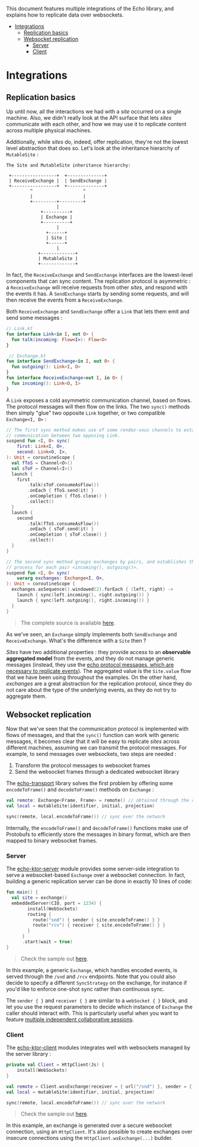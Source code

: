 This document features multiple integrations of the Echo library, and explains how to replicate data over websockets.

<!--- TOC --->
- [Integrations](#integrations)
  - [Replication basics](#replication-basics)
  - [Websocket replication](#websocket-replication)
    - [Server](#server)
    - [Client](#client)
<!--- END --->

# Integrations

## Replication basics

Up until now, all the interactions we had with a _site_ occurred on a single machine. Also, we didn't really look at the API surface that lets _sites_ communicate with each other, and how we may use it to replicate content across multiple physical machines.

Additionally, while _sites_ do, indeed, offer replication, they're not the lowest level abstraction that does so. Let's look at the inheritance hierarchy of `MutableSite` :

```text
The Site and MutableSite inheritance hierarchy:

 +-----------------+  +--------------+    	               
 | ReceiveExchange |  | SendExchange |                    
 +-----------------+  +--------------+                    
         ^                   ^                            
         |                   |                            
         +---------+---------+                            
                   |                         
             +----------+                                
             | Exchange |                                
             +----------+                                
                   |                                          
               +------+                                  
               | Site |                                  
               +------+                                  
                   |                                     
            +-------------+                               
            | MutableSite |                               
            +-------------+       
```

In fact, the `ReceiveExchange` and `SendExchange` interfaces are the lowest-level components that can sync content. The replication protocol is asymmetric : a `ReceiveExchange` will receive requests from other _sites_, and respond with the events it has. A `SendExchange` starts by sending some requests, and will then receive the events from a `ReceiveExchange`.

Both `ReceiveExchange` and `SendExchange` offer a `Link` that lets them emit and send some messages :

```kotlin
// Link.kt
fun interface Link<in I, out O> {
  fun talk(incoming: Flow<I>): Flow<O>
}

 // Exchange.kt
fun interface SendExchange<in I, out O> {
  fun outgoing(): Link<I, O>
}
fun interface ReceiveExchange<out I, in O> {
  fun incoming(): Link<O, I>
}
```

A `Link` exposes a cold asymmetric communication channel, based on flows. The protocol messages will then flow on the links. The two `sync()` methods then simply "glue" two opposite `Link` together, or two compatible `Exchange<I, O>` :

```kotlin
// The first sync method makes use of some rendez-vous channels to establish
// communication between two opposing Link.
suspend fun <I, O> sync(
    first: Link<I, O>,
    second: Link<O, I>,
): Unit = coroutineScope {
  val fToS = Channel<O>()
  val sToF = Channel<I>()
  launch {
    first
        .talk(sToF.consumeAsFlow())
        .onEach { fToS.send(it) }
        .onCompletion { fToS.close() }
        .collect()
  }
  launch {
    second
        .talk(fToS.consumeAsFlow())
        .onEach { sToF.send(it) }
        .onCompletion { sToF.close() }
        .collect()
  }
}

// The second sync method groups exchanges by pairs, and establishes the sync
// process for each pair <incoming(), outgoing()>.
suspend fun <I, O> sync(
    vararg exchanges: Exchange<I, O>,
): Unit = coroutineScope {
  exchanges.asSequence().windowed(2).forEach { (left, right) ->
    launch { sync(left.incoming(), right.outgoing()) }
    launch { sync(left.outgoing(), right.incoming()) }
  }
}
```

> The complete source is available [here](https://github.com/markdown-party/mono/tree/main/echo/src/commonMain/kotlin/io/github/alexandrepiveteau/echo/Sync.kt).

As we've seen, an `Exchange` simply implements both `SendExchange` and `ReceiveExchange`. What's the difference with a `Site` then ?

_Sites_ have two additional properties : they provide access to an **observable aggregated model** from the events, and they do not manage generic messages (instead, they use the [echo protocol messages, which are necessary to replicate events](https://github.com/markdown-party/mono/tree/main/echo/src/commonMain/kotlin/io/github/alexandrepiveteau/echo/protocol/Message.kt)). The aggregated value is the `Site.value` flow that we have been using throughout the examples. On the other hand, _exchanges_ are a great abstraction for the replication protocol, since they do not care about the type of the underlying events, as they do not try to aggregate them.

## Websocket replication

Now that we've seen that the communication protocol is implemented with flows of messages, and that the `sync()` function can work with generic messages, it becomes clear that it will be easy to replicate _sites_ across different machines, assuming we can transmit the protocol messages. For example, to send messages over websockets, two steps are needed :

1. Transform the protocol messages to websocket frames
2. Send the websocket frames through a dedicated websocket library

The [echo-transport](https://github.com/markdown-party/mono/tree/main/echo-transport) library solves the first problem by offering some `encodeToFrame()` and `decodeToFrame()` methods on `Exchange` :

```kotlin
val remote: Exchange<Frame, Frame> = remote() // obtained through the client or server integrations
val local = mutableSite(identifier, initial, projection)

sync(remote, local.encodeToFrame()) // sync over the network
```

Internally, the `encodeToFrame()` and `decodeToFrame()` functions make use of Protobufs to efficiently store the messages in binary format, which are then mapped to binary websocket frames.

### Server

The [echo-ktor-server](https://github.com/markdown-party/mono/tree/main/echo-ktor-server) module provides some server-side integration to serve a websocket-based `Exchange` over a websocket connection. In fact, building a generic replication server can be done in exactly 10 lines of code:

```kotlin
fun main() {
  val site = exchange()
  embeddedServer(CIO, port = 1234) {
        install(WebSockets)
        routing {
          route("snd") { sender { site.encodeToFrame() } }
          route("rcv") { receiver { site.encodeToFrame() } }
        }
      }
      .start(wait = true)
}
```

> Check the sample out [here](https://github.com/markdown-party/mono/tree/main/sample-walkthrough/src/main/kotlin/io/github/alexandrepiveteau/echo/samples/integrations/server/main.kt).

In this example, a generic `Exchange`, which handles encoded events, is served through the `/snd` and `/rcv` endpoints. Note that you could also decide to specify a different `SyncStrategy` on the exchange, for instance if you'd like to enforce one-shot sync rather than continuous sync.

The `sender { }` and `receiver { }` are similar to a `webSocket { }` block, and let you use the request parameters to decide which instance of `Exchange` the caller should interact with. This is particularly useful when you want to feature [multiple independent collaborative sessions](https://github.com/markdown-party/mono/blob/main/markdown-backend/src/main/kotlin/io/github/alexandrepiveteau/markdown/backend/main.kt#L26-L37).

### Client

The [echo-ktor-client](https://github.com/markdown-party/mono/tree/main/echo-ktor-client) modules integrates well with websockets managed by the server library :

```kotlin
private val Client = HttpClient(Js) { 
    install(WebSockets) 
}

val remote = Client.wssExchange(receiver = { url("/snd") }, sender = { url("/rcv") })
val local = mutableSite(identifier, initial, projection)

sync(remote, local.encodeToFrame()) // sync over the network
```

> Check the sample out [here](https://github.com/markdown-party/mono/tree/main/sample-walkthrough/src/main/kotlin/io/github/alexandrepiveteau/echo/samples/integrations/client/main.kt).

In this example, an exchange is generated over a secure websocket connection, using an `HttpClient`. It's also possible to create exchanges over insecure connections using the `HttpClient.wsExchange(...)` builder.
